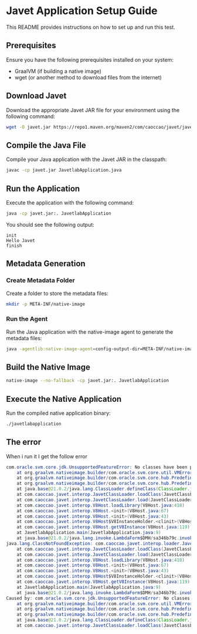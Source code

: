 # Javet Application Setup Guide

This README provides instructions on how to set up and run this test. 

## Prerequisites

Ensure you have the following prerequisites installed on your system:

- GraalVM (if building a native image)
- wget (or another method to download files from the internet)

## Download Javet

Download the appropriate Javet JAR file for your environment using the following command:

```bash
wget -O javet.jar https://repo1.maven.org/maven2/com/caoccao/javet/javet-macos/3.1.1/javet-macos-3.1.1.jar
```

## Compile the Java File

Compile your Java application with the Javet JAR in the classpath:

```bash
javac -cp javet.jar JavetlabApplication.java
```

## Run the Application

Execute the application with the following command:

```bash
java -cp javet.jar:. JavetlabApplication
```

You should see the following output:

```
init
Hello Javet
finish
```

## Metadata Generation

### Create Metadata Folder

Create a folder to store the metadata files:

```bash
mkdir -p META-INF/native-image
```

### Run the Agent

Run the Java application with the native-image agent to generate the metadata files:

```bash
java -agentlib:native-image-agent=config-output-dir=META-INF/native-image,experimental-class-define-support -cp javet.jar:. JavetlabApplication
```

## Build the Native Image

```bash
native-image --no-fallback -cp javet.jar:. JavetlabApplication
```

## Execute the Native Application

Run the compiled native application binary:

```bash
./javetlabapplication
```

## The error

When i run it I get the follow error

```Java
com.oracle.svm.core.jdk.UnsupportedFeatureError: No classes have been predefined during the image build to load from bytecodes at runtime.
	at org.graalvm.nativeimage.builder/com.oracle.svm.core.util.VMError.unsupportedFeature(VMError.java:121)
	at org.graalvm.nativeimage.builder/com.oracle.svm.core.hub.PredefinedClassesSupport.throwNoBytecodeClasses(PredefinedClassesSupport.java:76)
	at org.graalvm.nativeimage.builder/com.oracle.svm.core.hub.PredefinedClassesSupport.loadClass(PredefinedClassesSupport.java:130)
	at java.base@21.0.2/java.lang.ClassLoader.defineClass(ClassLoader.java:274)
	at com.caoccao.javet.interop.JavetClassLoader.loadClass(JavetClassLoader.java:126)
	at com.caoccao.javet.interop.JavetClassLoader.load(JavetClassLoader.java:99)
	at com.caoccao.javet.interop.V8Host.loadLibrary(V8Host.java:418)
	at com.caoccao.javet.interop.V8Host.<init>(V8Host.java:67)
	at com.caoccao.javet.interop.V8Host.<init>(V8Host.java:43)
	at com.caoccao.javet.interop.V8Host$V8InstanceHolder.<clinit>(V8Host.java:459)
	at com.caoccao.javet.interop.V8Host.getV8Instance(V8Host.java:119)
	at JavetlabApplication.main(JavetlabApplication.java:9)
	at java.base@21.0.2/java.lang.invoke.LambdaForm$DMH/sa346b79c.invokeStaticInit(LambdaForm$DMH)
java.lang.ClassNotFoundException: com.caoccao.javet.interop.loader.JavetLibLoader
	at com.caoccao.javet.interop.JavetClassLoader.loadClass(JavetClassLoader.java:132)
	at com.caoccao.javet.interop.JavetClassLoader.load(JavetClassLoader.java:99)
	at com.caoccao.javet.interop.V8Host.loadLibrary(V8Host.java:418)
	at com.caoccao.javet.interop.V8Host.<init>(V8Host.java:67)
	at com.caoccao.javet.interop.V8Host.<init>(V8Host.java:43)
	at com.caoccao.javet.interop.V8Host$V8InstanceHolder.<clinit>(V8Host.java:459)
	at com.caoccao.javet.interop.V8Host.getV8Instance(V8Host.java:119)
	at JavetlabApplication.main(JavetlabApplication.java:9)
	at java.base@21.0.2/java.lang.invoke.LambdaForm$DMH/sa346b79c.invokeStaticInit(LambdaForm$DMH)
Caused by: com.oracle.svm.core.jdk.UnsupportedFeatureError: No classes have been predefined during the image build to load from bytecodes at runtime.
	at org.graalvm.nativeimage.builder/com.oracle.svm.core.util.VMError.unsupportedFeature(VMError.java:121)
	at org.graalvm.nativeimage.builder/com.oracle.svm.core.hub.PredefinedClassesSupport.throwNoBytecodeClasses(PredefinedClassesSupport.java:76)
	at org.graalvm.nativeimage.builder/com.oracle.svm.core.hub.PredefinedClassesSupport.loadClass(PredefinedClassesSupport.java:130)
	at java.base@21.0.2/java.lang.ClassLoader.defineClass(ClassLoader.java:274)
	at com.caoccao.javet.interop.JavetClassLoader.loadClass(JavetClassLoader.java:126)
```